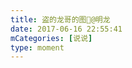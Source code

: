 ```yaml
---
title: 盗的龙哥的图🤪@明龙
date: 2017-06-16 22:55:41
mCategories: [说说]
type: moment
---
```


<div id="pics-20170616225541"></div>

<script src="/lib/moment/pics.js"></script>
<script>
var data = [
    {"link": "2017-06-16_000000.jpeg", "type": "shuoshuo"}
];
picsRender(data, "pics-20170616225541");
</script>
